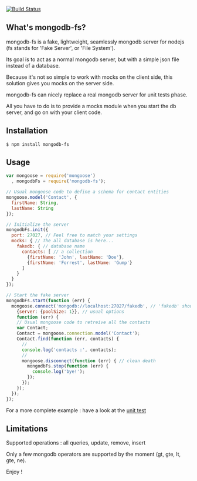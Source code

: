 [![Build Status](https://travis-ci.org/vladlosev/mongodb-fs.svg?branch=stable)](https://travis-ci.org/vladlosev/mongodb-fs)
## What's mongodb-fs?

  mongodb-fs is a fake, lightweight, seamlessly mongodb server for nodejs (fs stands for 'Fake Server', or 'File System').

  Its goal is to act as a normal mongodb server, but with a simple json file instead of a database.

  Because it's not so simple to work with mocks on the client side, this solution gives you mocks on the server side.

  mongodb-fs can nicely replace a real mongodb server for unit tests phase.

  All you have to do is to provide a mocks module when you start the db server, and go on with your client code.

## Installation

    $ npm install mongodb-fs


## Usage

```javascript
var mongoose = require('mongoose')
  , mongodbFs = require('mongodb-fs');

// Usual mongoose code to define a schema for contact entities
mongoose.model('Contact', {
  firstName: String,
  lastName: String
});

// Initialize the server
mongodbFs.init({
  port: 27027, // Feel free to match your settings
  mocks: { // The all database is here...
    fakedb: { // database name
      contacts: [ // a collection
        {firstName: 'John', lastName: 'Doe'},
        {firstName: 'Forrest', lastName: 'Gump'}
      ]
    }
  }
});

// Start the fake server
mongodbFs.start(function (err) {
  mongoose.connect('mongodb://localhost:27027/fakedb', // 'fakedb' should be available in mocks
    {server: {poolSize: 1}}, // usual options
    function (err) {
    // Usual mongoose code to retreive all the contacts
    var Contact;
    Contact = mongoose.connection.model('Contact');
    Contact.find(function (err, contacts) {
      //
      console.log('contacts :', contacts);
      //
      mongoose.disconnect(function (err) { // clean death
        mongodbFs.stop(function (err) {
          console.log('bye!');
        });
      });
    });
  });
});

```

For a more complete example : have a look at the
[unit test](https://github.com/openhoat/mongodb-fs/tree/master/test/testMongoDbFs.js)

## Limitations

Supported operations : all queries, update, remove, insert

Only a few mongodb operators are supported by the moment (gt, gte, lt, gte, ne).


Enjoy !

